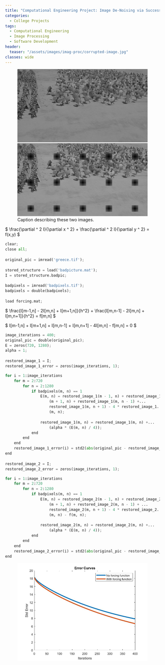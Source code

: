 ```yaml
---
title: "Computational Engineering Project: Image De-Noising via Successive Overrelaxation"
categories:
  - College Projects
tags:
  - Computational Engineering
  - Image Processing
  - Software Development
header:
  teaser: "/assets/images/imag-proc/corrupted-image.jpg"
classes: wide
---
```


<figure class="half">
    <img src="/assets/images/imag-proc/original-image.jpg">
    <img src="/assets/images/imag-proc/corrupted-image.jpg">
    <figcaption>Caption describing these two images.</figcaption>
</figure>

$ \frac{\partial ^ 2 I}{\partial x ^ 2} + \frac{\partial ^ 2 I}{\partial y ^ 2} = f(x,y) $

~~~py
clear;
close all;

original_pic = imread('greece.tif');

stored_structure = load('badpicture.mat');
I = stored_structure.badpic;

badpixels = imread('badpixels.tif');
badpixels = double(badpixels);

load forcing.mat;
~~~

$ \frac{I[m-1,n] - 2I[m,n] + I[m+1,n]}{h^2} + \frac{I[m,n-1] - 2I[m,n] + I[m,n+1]}{h^2} = f[m,n] $

$ I[m-1,n] + I[m+1,n] + I[m,n-1] + I[m,n+1] - 4I[m,n] - f[m,n] = 0 $

~~~py
image_iterations = 400;
original_pic = double(original_pic);
E = zeros(720, 1280);
alpha = 1;

restored_image_1 = I;
restored_image_1_error = zeros(image_iterations, 1);
~~~

~~~py
for i = 1:image_iterations   
    for m = 2:720
        for n = 2:1280
            if badpixels(m, n) == 1
                E(m, n) = restored_image_1(m - 1, n) + restored_image_1...
                    (m + 1, n) + restored_image_1(m, n - 1) +...
                    restored_image_1(m, n + 1) - 4 * restored_image_1...
                    (m, n);
                
                restored_image_1(m, n) = restored_image_1(m, n) +...
                    (alpha * (E(m, n) / 4));
            end
        end
    end
    restored_image_1_error(i) = std2(abs(original_pic - restored_image_1));
end

restored_image_2 = I;
restored_image_2_error = zeros(image_iterations, 1);
~~~

~~~py
for i = 1:image_iterations
    for m = 2:720
        for n = 2:1280
            if badpixels(m, n) == 1
                E(m, n) = restored_image_2(m - 1, n) + restored_image_2...
                    (m + 1, n) + restored_image_2(m, n - 1) + ...
                    restored_image_2(m, n + 1) - 4 * restored_image_2...
                    (m, n) - f(m, n);
                
                restored_image_2(m, n) = restored_image_2(m, n) +...
                    (alpha * (E(m, n) / 4));
            end
        end
    end
    restored_image_2_error(i) = std2(abs(original_pic - restored_image_2));
end
~~~

<figure>
  <img src="/assets/images/imag-proc/imag-proc-results.jpg" alt="" width="500"> 
</figure>
